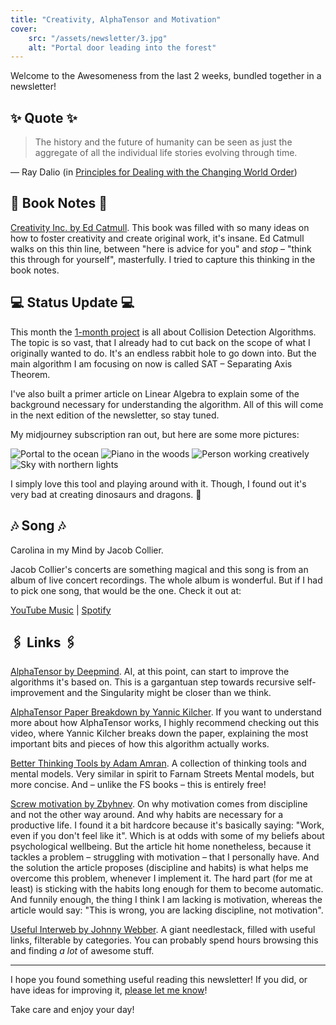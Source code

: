 ```yaml
---
title: "Creativity, AlphaTensor and Motivation"
cover:
    src: "/assets/newsletter/3.jpg"
    alt: "Portal door leading into the forest"
---
```


Welcome to the Awesomeness from the last 2 weeks, bundled together in a newsletter!

## ✨ Quote ✨

> The history and the future of humanity can be seen as just the aggregate of all the individual life stories evolving through time.

— Ray Dalio (in [Principles for Dealing with the Changing World Order](https://www.amazon.com/dp/1982160276))

## 📖 Book Notes 📖 
[Creativity Inc. by Ed Catmull](/booknotes/creativity-inc). This book was filled with so many ideas on how to foster creativity and create original work, it's insane. Ed Catmull walks on this thin line, between "here is advice for you" and *stop* – "think this through for yourself", masterfully. I tried to capture this thinking in the book notes.

## 💻 Status Update 💻 
This month the [1-month project](/1-month-projects) is all about Collision Detection Algorithms. The topic is so vast, that I already had to cut back on the scope of what I originally wanted to do. It's an endless rabbit hole to go down into. But the main algorithm I am focusing on now is called SAT – Separating Axis Theorem.

I've also built a primer article on Linear Algebra to explain some of the background necessary for understanding the algorithm. All of this will come in the next edition of the newsletter, so stay tuned. 

My midjourney subscription ran out, but here are some more pictures:

![Portal to the ocean](/assets/midjourney/the-door-to-the-ocean.jpg)
![Piano in the woods](/assets/midjourney/piano-in-the-woods.jpg)
![Person working creatively](/assets/midjourney/creative-work.jpg)
![Sky with northern lights](/assets/midjourney/northern-lights.jpg)

I simply love this tool and playing around with it. Though, I found out it's very bad at creating dinosaurs and dragons. 🥲

## 🎶 Song 🎶 
Carolina in my Mind by Jacob Collier. 

Jacob Collier's concerts are something magical and this song is from an album of live concert recordings. The whole album is wonderful. But if I had to pick one song, that would be the one. Check it out at: 
 
[YouTube Music](https://music.youtube.com/watch?v=vm7jE9SRCl0) | [Spotify](https://open.spotify.com/track/6kAx8h71q3ER1iEL9folun)


## 🖇️ Links 🖇️

[AlphaTensor by Deepmind](https://www.deepmind.com/blog/discovering-novel-algorithms-with-alphatensor). AI, at this point, can start to improve the algorithms it's based on. This is a gargantuan step towards recursive self-improvement and the Singularity might be closer than we think.

[AlphaTensor Paper Breakdown by Yannic Kilcher](https://www.youtube.com/watch?v=3N3Bl5AA5QU). If you want to understand more about how AlphaTensor works, I highly recommend checking out this video, where Yannic Kilcher breaks down the paper, explaining the most important bits and pieces of how this algorithm actually works.

[Better Thinking Tools by Adam Amran](https://untools.co/). A collection of thinking tools and mental models. Very similar in spirit to Farnam Streets Mental models, but more concise. And – unlike the FS books – this is entirely free!

[Screw motivation by Zbyhnev](https://www.wisdomination.com/screw-motivation-what-you-need-is-discipline/). On why motivation comes from discipline and not the other way around. And why habits are necessary for a productive life. I found it a bit hardcore because it's basically saying: "Work, even if you don't feel like it". Which is at odds with some of my beliefs about psychological wellbeing. But the article hit home nonetheless, because it tackles a problem – struggling with motivation – that I personally have. And the solution the article proposes (discipline and habits) is what helps me overcome this problem, whenever I implement it. The hard part (for me at least) is sticking with the habits long enough for them to become automatic. And funnily enough, the thing I think I am lacking is motivation, whereas the article would say: "This is wrong, you are lacking discipline, not motivation".

[Useful Interweb by Johnny Webber](https://usefulinterweb.com/). A giant needlestack, filled with useful links, filterable by categories. You can probably spend hours browsing this and finding *a lot* of awesome stuff.

---

I hope you found something useful reading this newsletter! If you did, or have ideas for improving it, [please let me know](https://airtable.com/shro1VeyG4lkNXkx2)!

Take care and enjoy your day!